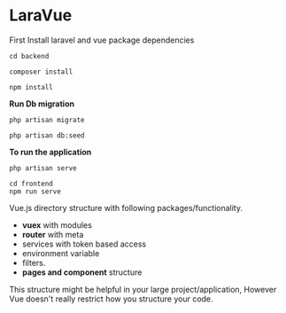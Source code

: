 # LaraVue

First Install laravel and vue package dependencies

```cd backend```

```composer install```

```npm install```

**Run Db migration**

```php artisan migrate```

```php artisan db:seed```

**To run the application**

```php artisan serve```

```
cd frontend
npm run serve
```

Vue.js directory structure with following packages/functionality. 

- **vuex** with modules 
- **router** with meta
- services with token based access
- environment variable
- filters.
- **pages and component** structure

This structure might be helpful in your large project/application, However Vue doesn't really restrict how you structure your code.
